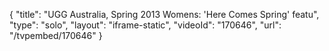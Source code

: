 {
    "title": "UGG Australia, Spring 2013 Womens: 'Here Comes Spring' featu",
    "type": "solo",
    "layout": "iframe-static",
    "videoId": "170646",
    "url": "\/tvpembed\/170646"
}
